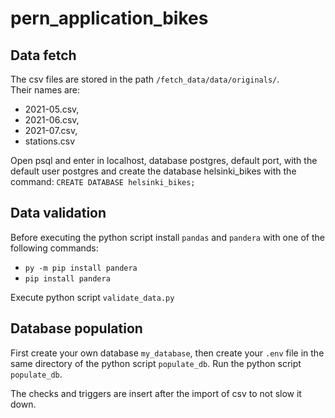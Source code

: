 # pern_application_bikes
## Data fetch
The csv files are stored in the path `/fetch_data/data/originals/`. \
Their names are:
- 2021-05.csv, 
- 2021-06.csv, 
- 2021-07.csv, 
- stations.csv

Open psql and enter in localhost, database postgres, default port, with the default user postgres and create the database helsinki_bikes with the command:
`CREATE DATABASE helsinki_bikes;`

## Data validation
Before executing the python script install `pandas` and `pandera` with one of the following commands:
- `py -m pip install pandera`  
- `pip install pandera` 

Execute python script `validate_data.py`

## Database population
First create your own database `my_database`, then create your `.env` file in the same directory of the python script `populate_db`.
Run the python script `populate_db`.

The checks and triggers are insert after the import of csv to not slow it down.

